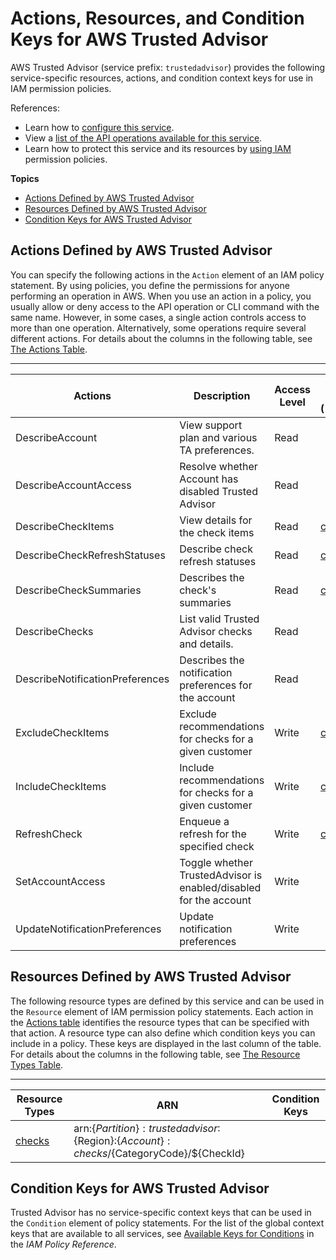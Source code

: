 # Actions, Resources, and Condition Keys for AWS Trusted Advisor<a name="list_awstrustedadvisor"></a>

AWS Trusted Advisor \(service prefix: `trustedadvisor`\) provides the following service\-specific resources, actions, and condition context keys for use in IAM permission policies\.

References:
+ Learn how to [configure this service](https://docs.aws.amazon.com/awssupport/latest/user/getting-started.html#trusted-advisor)\.
+ View a [list of the API operations available for this service](https://docs.aws.amazon.com/trustedadvisor/latest/APIReference/)\.
+ Learn how to protect this service and its resources by [using IAM](https://docs.aws.amazon.com/awssupport/latest/user/getting-started.html#trusted-advisoraccess_permissions.html) permission policies\.

**Topics**
+ [Actions Defined by AWS Trusted Advisor](#awstrustedadvisor-actions-as-permissions)
+ [Resources Defined by AWS Trusted Advisor](#awstrustedadvisor-resources-for-iam-policies)
+ [Condition Keys for AWS Trusted Advisor](#awstrustedadvisor-policy-keys)

## Actions Defined by AWS Trusted Advisor<a name="awstrustedadvisor-actions-as-permissions"></a>

You can specify the following actions in the `Action` element of an IAM policy statement\. By using policies, you define the permissions for anyone performing an operation in AWS\. When you use an action in a policy, you usually allow or deny access to the API operation or CLI command with the same name\. However, in some cases, a single action controls access to more than one operation\. Alternatively, some operations require several different actions\. For details about the columns in the following table, see [The Actions Table](reference_policies_actions-resources-contextkeys.md#actions_table)\.


****  

| Actions | Description | Access Level | Resource Types \(\*required\) | Condition Keys | Dependent Actions | 
| --- | --- | --- | --- | --- | --- | 
|   DescribeAccount  | View support plan and various TA preferences\. | Read |  |  |  | 
|   DescribeAccountAccess  | Resolve whether Account has disabled Trusted Advisor | Read |  |  |  | 
|   DescribeCheckItems  | View details for the check items | Read |   [ checks\* ](#awstrustedadvisor-checks)   |  |  | 
|   DescribeCheckRefreshStatuses  | Describe check refresh statuses | Read |   [ checks\* ](#awstrustedadvisor-checks)   |  |  | 
|   DescribeCheckSummaries  | Describes the check's summaries | Read |   [ checks\* ](#awstrustedadvisor-checks)   |  |  | 
|   DescribeChecks  | List valid Trusted Advisor checks and details\. | Read |  |  |  | 
|   DescribeNotificationPreferences  | Describes the notification preferences for the account | Read |  |  |  | 
|   ExcludeCheckItems  | Exclude recommendations for checks for a given customer | Write |   [ checks\* ](#awstrustedadvisor-checks)   |  |  | 
|   IncludeCheckItems  | Include recommendations for checks for a given customer | Write |   [ checks\* ](#awstrustedadvisor-checks)   |  |  | 
|   RefreshCheck  | Enqueue a refresh for the specified check | Write |   [ checks\* ](#awstrustedadvisor-checks)   |  |  | 
|   SetAccountAccess  | Toggle whether TrustedAdvisor is enabled/disabled for the account | Write |  |  |  | 
|   UpdateNotificationPreferences  | Update notification preferences  | Write |  |  |  | 

## Resources Defined by AWS Trusted Advisor<a name="awstrustedadvisor-resources-for-iam-policies"></a>

The following resource types are defined by this service and can be used in the `Resource` element of IAM permission policy statements\. Each action in the [Actions table](#awstrustedadvisor-actions-as-permissions) identifies the resource types that can be specified with that action\. A resource type can also define which condition keys you can include in a policy\. These keys are displayed in the last column of the table\. For details about the columns in the following table, see [The Resource Types Table](reference_policies_actions-resources-contextkeys.md#resources_table)\.


****  

| Resource Types | ARN | Condition Keys | 
| --- | --- | --- | 
|   [ checks ](https://docs.aws.amazon.com/awssupport/latest/APIReference/API_TrustedAdvisorCheckDescription.html)  |  arn:$\{Partition\}:trustedadvisor:$\{Region\}:$\{Account\}:checks/$\{CategoryCode\}/$\{CheckId\}  |  | 

## Condition Keys for AWS Trusted Advisor<a name="awstrustedadvisor-policy-keys"></a>

Trusted Advisor has no service\-specific context keys that can be used in the `Condition` element of policy statements\. For the list of the global context keys that are available to all services, see [Available Keys for Conditions](reference_policies_condition-keys.html#AvailableKeys) in the *IAM Policy Reference*\.